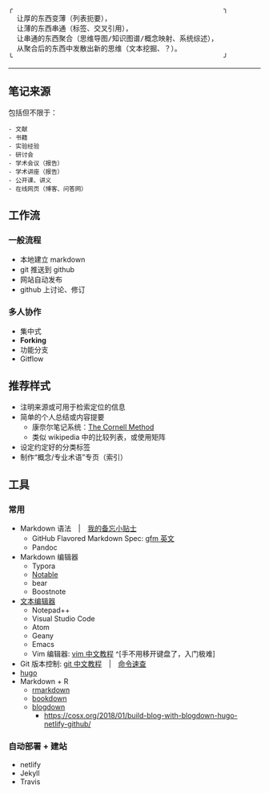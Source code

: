 <pre>
╭                                                  ╮
  让厚的东西变薄（列表扼要），  
  让薄的东西串通（标签、交叉引用），  
  让串通的东西聚合（思维导图/知识图谱/概念映射、系统综述），  
  从聚合后的东西中发散出新的思维（文本挖掘、？）。
╰                                                  ╯
</pre>

---

## 笔记来源

包括但不限于：
    
    - 文献
    - 书籍
    - 实验经验
    - 研讨会
    - 学术会议（报告）
    - 学术讲座（报告）
    - 公开课、讲义
    - 在线网页（博客、问答网）

## 工作流

### 一般流程

- 本地建立 markdown
- git 推送到 github
- 网站自动发布
- github 上讨论、修订

### 多人协作

- 集中式
- **Forking**
- 功能分支
- Gitflow

## 推荐样式

- 注明来源或可用于检索定位的信息
- 简单的个人总结或内容提要
    + 康奈尔笔记系统：[The Cornell Method](https://canvas.cornell.edu/courses/1451)
    + 类似 wikipedia 中的比较列表，或使用矩阵
- 设定约定好的分类标签
- 制作“概念/专业术语”专页（索引）

## 工具

### 常用

- Markdown 语法 | [我的备忘小贴士](tools/md-memo.md)
    - GitHub Flavored Markdown Spec: [gfm 英文](https://github.github.com/gfm/)
    - Pandoc
- Markdown 编辑器
    - Typora
    - [Notable](https://notable.app)
    - bear
    - Boostnote
- [文本编辑器][good-editor]
    - Notepad++
    - Visual Studio Code
    - Atom
    - Geany
    - Emacs
    - Vim 编辑器: [vim 中文教程](https://github.com/wsdjeg/vim-galore-zh_cn) ^[手不用移开键盘了，入门极难]
- Git 版本控制: [git 中文教程](https://git-scm.com/book/zh/v2/%E8%B5%B7%E6%AD%A5-%E5%88%9D%E6%AC%A1%E8%BF%90%E8%A1%8C-Git-%E5%89%8D%E7%9A%84%E9%85%8D%E7%BD%AE) | [命令速查](tools/git-basics.md)
- [hugo](https://github.com/gohugoio/hugo)
- Markdown + R
    - [rmarkdown]()
    - [bookdown]()
    - [blogdown](https://bookdown.org/yihui/blogdown/a-quick-example.html)
        + https://cosx.org/2018/01/build-blog-with-blogdown-hugo-netlify-github/

### 自动部署 + 建站

- netlify
- Jekyll
- Travis



[good-editor]: [什么文本编辑器比较好用？](https://developer.mozilla.org/zh-CN/docs/Learn/Common_questions/%E5%AE%9E%E7%94%A8%E6%96%87%E6%9C%AC%E7%BC%96%E8%BE%91%E5%99%A8)
